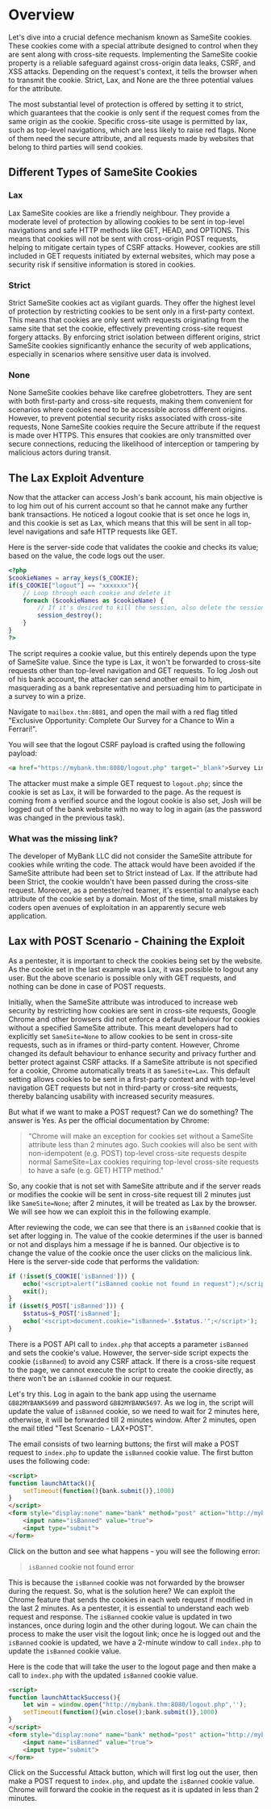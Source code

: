 # Overview

Let's dive into a crucial defence mechanism known as SameSite cookies. These cookies come with a special attribute designed to control when they are sent along with cross-site requests. Implementing the SameSite cookie property is a reliable safeguard against cross-origin data leaks, CSRF, and XSS attacks. Depending on the request's context, it tells the browser when to transmit the cookie. Strict, Lax, and None are the three potential values for the attribute.

The most substantial level of protection is offered by setting it to strict, which guarantees that the cookie is only sent if the request comes from the same origin as the cookie. Specific cross-site usage is permitted by lax, such as top-level navigations, which are less likely to raise red flags. None of them need the secure attribute, and all requests made by websites that belong to third parties will send cookies.

## Different Types of SameSite Cookies

### Lax

Lax SameSite cookies are like a friendly neighbour. They provide a moderate level of protection by allowing cookies to be sent in top-level navigations and safe HTTP methods like GET, HEAD, and OPTIONS. This means that cookies will not be sent with cross-origin POST requests, helping to mitigate certain types of CSRF attacks. However, cookies are still included in GET requests initiated by external websites, which may pose a security risk if sensitive information is stored in cookies.

### Strict

Strict SameSite cookies act as vigilant guards. They offer the highest level of protection by restricting cookies to be sent only in a first-party context. This means that cookies are only sent with requests originating from the same site that set the cookie, effectively preventing cross-site request forgery attacks. By enforcing strict isolation between different origins, strict SameSite cookies significantly enhance the security of web applications, especially in scenarios where sensitive user data is involved.

### None

None SameSite cookies behave like carefree globetrotters. They are sent with both first-party and cross-site requests, making them convenient for scenarios where cookies need to be accessible across different origins. However, to prevent potential security risks associated with cross-site requests, None SameSite cookies require the Secure attribute if the request is made over HTTPS. This ensures that cookies are only transmitted over secure connections, reducing the likelihood of interception or tampering by malicious actors during transit.

## The Lax Exploit Adventure

Now that the attacker can access Josh's bank account, his main objective is to log him out of his current account so that he cannot make any further bank transactions. He noticed a logout cookie that is set once he logs in, and this cookie is set as Lax, which means that this will be sent in all top-level navigations and safe HTTP requests like GET.

Here is the server-side code that validates the cookie and checks its value; based on the value, the code logs out the user.

```php
<?php
$cookieNames = array_keys($_COOKIE);
if($_COOKIE["logout"] == "xxxxxxx"){
    // Loop through each cookie and delete it
    foreach ($cookieNames as $cookieName) {
        // If it's desired to kill the session, also delete the session cookie.
        session_destroy();
    }
}
?>
```

The script requires a cookie value, but this entirely depends upon the type of SameSite value. Since the type is Lax, it won't be forwarded to cross-site requests other than top-level navigation and GET requests. To log Josh out of his bank account, the attacker can send another email to him, masquerading as a bank representative and persuading him to participate in a survey to win a prize.

Navigate to `mailbox.thm:8081`, and open the mail with a red flag titled "Exclusive Opportunity: Complete Our Survey for a Chance to Win a Ferrari!".

You will see that the logout CSRF payload is crafted using the following payload:

```html
<a href="https://mybank.thm:8080/logout.php" target="_blank">Survey Link!</a>
```

The attacker must make a simple GET request to `logout.php`; since the cookie is set as Lax, it will be forwarded to the page. As the request is coming from a verified source and the logout cookie is also set, Josh will be logged out of the bank website with no way to log in again (as the password was changed in the previous task).

### What was the missing link?

The developer of MyBank LLC did not consider the SameSite attribute for cookies while writing the code. The attack would have been avoided if the SameSite attribute had been set to Strict instead of Lax. If the attribute had been Strict, the cookie wouldn't have been passed during the cross-site request. Moreover, as a pentester/red teamer, it's essential to analyse each attribute of the cookie set by a domain. Most of the time, small mistakes by coders open avenues of exploitation in an apparently secure web application.

## Lax with POST Scenario - Chaining the Exploit

As a pentester, it is important to check the cookies being set by the website. As the cookie set in the last example was Lax, it was possible to logout any user. But the above scenario is possible only with GET requests, and nothing can be done in case of POST requests.

Initially, when the SameSite attribute was introduced to increase web security by restricting how cookies are sent in cross-site requests, Google Chrome and other browsers did not enforce a default behaviour for cookies without a specified SameSite attribute. This meant developers had to explicitly set `SameSite=None` to allow cookies to be sent in cross-site requests, such as in iframes or third-party content. However, Chrome changed its default behaviour to enhance security and privacy further and better protect against CSRF attacks. If a SameSite attribute is not specified for a cookie, Chrome automatically treats it as `SameSite=Lax`. This default setting allows cookies to be sent in a first-party context and with top-level navigation GET requests but not in third-party or cross-site requests, thereby balancing usability with increased security measures.

But what if we want to make a POST request? Can we do something? The answer is Yes. As per the official documentation by Chrome:

> "Chrome will make an exception for cookies set without a SameSite attribute less than 2 minutes ago. Such cookies will also be sent with non-idempotent (e.g. POST) top-level cross-site requests despite normal SameSite=Lax cookies requiring top-level cross-site requests to have a safe (e.g. GET) HTTP method."

So, any cookie that is not set with SameSite attribute and if the server reads or modifies the cookie will be sent in cross-site request till 2 minutes just like `SameSite=None`; after 2 minutes, it will be treated as Lax by the browser. We will see how we can exploit this in the following example.

After reviewing the code, we can see that there is an `isBanned` cookie that is set after logging in. The value of the cookie determines if the user is banned or not and displays him a message if he is banned. Our objective is to change the value of the cookie once the user clicks on the malicious link. Here is the server-side code that performs the validation:

```php
if (!isset($_COOKIE['isBanned'])) { 
    echo('<script>alert("isBanned cookie not found in request");</script>'); 
    exit(); 
}
if (isset($_POST['isBanned'])) {
    $status=$_POST['isBanned'];
    echo('<script>document.cookie="isBanned='.$status.'";</script>'); 
}
```

There is a POST API call to `index.php` that accepts a parameter `isBanned` and sets the cookie's value. However, the server-side script expects the cookie (`isBanned`) to avoid any CSRF attack. If there is a cross-site request to the page, we cannot execute the script to create the cookie directly, as there won't be an `isBanned` cookie in our request.

Let's try this. Log in again to the bank app using the username `GB82MYBANK5699` and password `GB82MYBANK5697`. As we log in, the script will update the value of `isBanned` cookie, so we need to wait for 2 minutes here, otherwise, it will be forwarded till 2 minutes window. After 2 minutes, open the mail titled "Test Scenario - LAX+POST".

The email consists of two learning buttons; the first will make a POST request to `index.php` to update the `isBanned` cookie value. The first button uses the following code:

```html
<script>
function launchAttack(){ 
    setTimeout(function(){bank.submit()},1000)
}
</script>
<form style="display:none" name="bank" method="post" action="http://mybank.thm:8080/index.php">
    <input name="isBanned" value="true">
    <input type="submit">
</form>
```

Click on the button and see what happens - you will see the following error:

> `isBanned` cookie not found error

This is because the `isBanned` cookie was not forwarded by the browser during the request. So, what is the solution here? We can exploit the Chrome feature that sends the cookies in each web request if modified in the last 2 minutes. As a pentester, it is essential to understand each web request and response. The `isBanned` cookie value is updated in two instances, once during login and the other during logout. We can chain the process to make the user visit the logout link; once he is logged out and the `isBanned` cookie is updated, we have a 2-minute window to call `index.php` to update the `isBanned` cookie value.

Here is the code that will take the user to the logout page and then make a call to `index.php` with the updated `isBanned` cookie value.

```html
<script>
function launchAttackSuccess(){
    let win = window.open("http://mybank.thm:8080/logout.php",'');
    setTimeout(function(){win.close();bank.submit()},1000)
}
</script>
<form style="display:none" name="bank" method="post" action="http://mybank.thm:8080/index.php">
    <input name="isBanned" value="true">
    <input type="submit">
</form>
```

Click on the Successful Attack button, which will first log out the user, then make a POST request to `index.php`, and update the `isBanned` cookie value. Chrome will forward the cookie in the request as it is updated in less than 2 minutes.